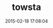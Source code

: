 ---
layout: post
title:  "towsta"
repo:   "Mortaro/towstagem"
date:   2015-02-18 17:08:04
gemurl: http://rubygems.org/gems/towsta
---